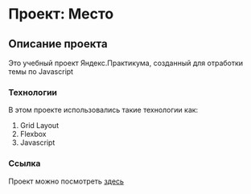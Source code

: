 # Проект: Место

## Описание проекта

Это учебный проект Яндекс.Практикума, созданный для отработки темы по Javascript

### Технологии

В этом проекте использовались такие технологии как:

1. Grid Layout
2. Flexbox
3. Javascript

### Ссылка

Проект можно посмотреть [здесь](https://nemial.github.io/mesto/index.html)
